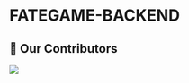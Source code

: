 # FATEGAME-BACKEND


## :handshake: Our Contributors
<a href="hhttps://github.com/lousybear/fategame-backend">
  <img src="https://contrib.rocks/image?repo=lousybear/fategame-backend" />
</a>